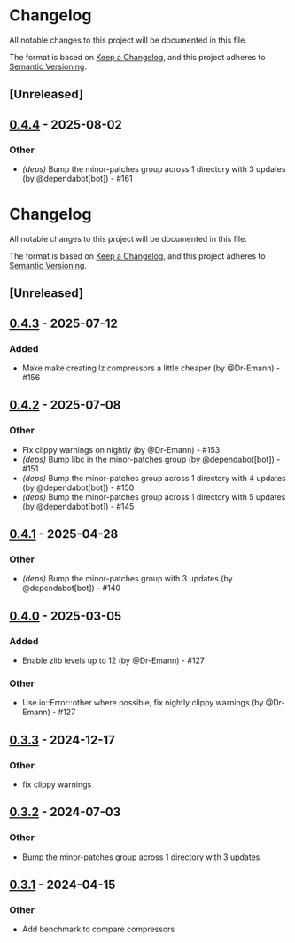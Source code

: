 # Changelog

All notable changes to this project will be documented in this file.

The format is based on [Keep a Changelog](https://keepachangelog.com/en/1.0.0/),
and this project adheres to [Semantic Versioning](https://semver.org/spec/v2.0.0.html).

## [Unreleased]

## [0.4.4](https://github.com/Dr-Emann/applesauce/compare/applesauce-core-v0.4.3...applesauce-core-v0.4.4) - 2025-08-02

### Other
- *(deps)* Bump the minor-patches group across 1 directory with 3 updates (by @dependabot[bot]) - #161
# Changelog
All notable changes to this project will be documented in this file.

The format is based on [Keep a Changelog](https://keepachangelog.com/en/1.0.0/),
and this project adheres to [Semantic Versioning](https://semver.org/spec/v2.0.0.html).

## [Unreleased]

## [0.4.3](https://github.com/Dr-Emann/applesauce/compare/applesauce-core-v0.4.2...applesauce-core-v0.4.3) - 2025-07-12

### Added
- Make make creating lz compressors a little cheaper (by @Dr-Emann) - #156

## [0.4.2](https://github.com/Dr-Emann/applesauce/compare/applesauce-core-v0.4.1...applesauce-core-v0.4.2) - 2025-07-08

### Other
- Fix clippy warnings on nightly (by @Dr-Emann) - #153
- *(deps)* Bump libc in the minor-patches group (by @dependabot[bot]) - #151
- *(deps)* Bump the minor-patches group across 1 directory with 4 updates (by @dependabot[bot]) - #150
- *(deps)* Bump the minor-patches group across 1 directory with 5 updates (by @dependabot[bot]) - #145

## [0.4.1](https://github.com/Dr-Emann/applesauce/compare/applesauce-core-v0.4.0...applesauce-core-v0.4.1) - 2025-04-28

### Other
- *(deps)* Bump the minor-patches group with 3 updates (by @dependabot[bot]) - #140

## [0.4.0](https://github.com/Dr-Emann/applesauce/compare/applesauce-core-v0.3.5...applesauce-core-v0.4.0) - 2025-03-05

### Added
- Enable zlib levels up to 12 (by @Dr-Emann) - #127

### Other
- Use io::Error::other where possible, fix nightly clippy warnings (by @Dr-Emann) - #127

## [0.3.3](https://github.com/Dr-Emann/applesauce/compare/applesauce-core-v0.3.2...applesauce-core-v0.3.3) - 2024-12-17

### Other

- fix clippy warnings

## [0.3.2](https://github.com/Dr-Emann/applesauce/compare/applesauce-core-v0.3.1...applesauce-core-v0.3.2) - 2024-07-03

### Other
- Bump the minor-patches group across 1 directory with 3 updates

## [0.3.1](https://github.com/Dr-Emann/applesauce/compare/applesauce-core-v0.3.0...applesauce-core-v0.3.1) - 2024-04-15

### Other
- Add benchmark to compare compressors
